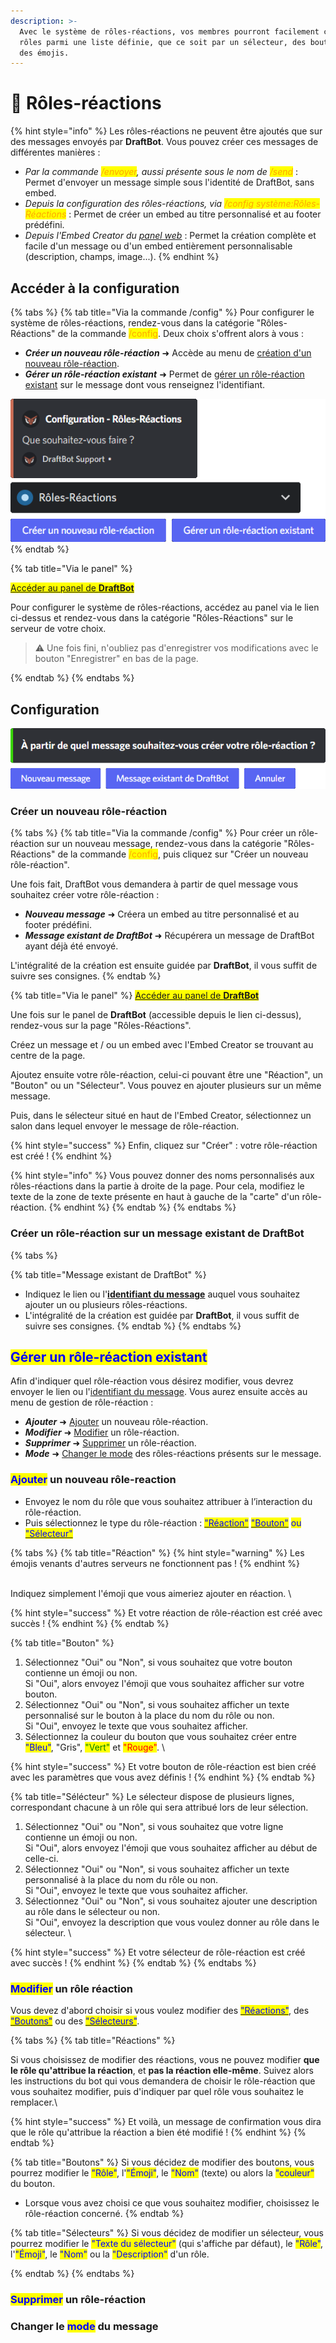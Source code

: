 ```yaml
---
description: >-
  Avec le système de rôles-réactions, vos membres pourront facilement choisir des
  rôles parmi une liste définie, que ce soit par un sélecteur, des boutons, ou
  des émojis.
---
```


# 🔘 Rôles-réactions

{% hint style="info" %}
Les rôles-réactions ne peuvent être ajoutés que sur des messages envoyés par **DraftBot**. Vous pouvez créer ces messages de différentes manières :
* *Par la commande <mark style="color:orange;">/envoyer</mark>, aussi présente sous le nom de <mark style="color:orange;">/send</mark>* : Permet d'envoyer un message simple sous l'identité de DraftBot, sans embed.
* *Depuis la configuration des rôles-réactions, via <mark style="color:orange;">/config système:Rôles-Réactions</mark>* : Permet de créer un embed au titre personnalisé et au footer prédéfini.
* *Depuis l'Embed Creator du [panel web](https://www.draftbot.fr/dashboard)* : Permet la création complète et facile d'un message ou d'un embed entièrement personnalisable (description, champs, image...).
{% endhint %}

## Accéder à la configuration

{% tabs %}
{% tab title="Via la commande /config" %}
Pour configurer le système de rôles-réactions, rendez-vous dans la catégorie "Rôles-Réactions" de la commande <mark style="color:orange;">/config</mark>. Deux choix s'offrent alors à vous :
* ***Créer un nouveau rôle-réaction*** ➜ Accède au menu de [création d'un nouveau rôle-réaction](role-reactions.md#créer-un-nouveau-rôle-réaction).
* ***Gérer un rôle-réaction existant*** ➜ Permet de [gérer un rôle-réaction existant](role-reactions.md#gérer-un-rôle-réaction-existant) sur le message dont vous renseignez l'identifiant.

![Commande /config système: Rôles-Réactions](<../../.gitbook/assets/rolereact/view.png>)
{% endtab %}

{% tab title="Via le panel" %}

<mark style="color:blue;">[Accéder au panel de **DraftBot**](https://draftbot.fr/dashboard)</mark>

Pour configurer le système de rôles-réactions, accédez au panel via le lien ci-dessus et rendez-vous dans la catégorie "Rôles-Réactions" sur le serveur de votre choix.

> ⚠️ Une fois fini, n'oubliez pas d'enregistrer vos modifications avec le bouton "Enregistrer" en bas de la page.

<!-- Inclure un screen -->

{% endtab %}
{% endtabs %}

## Configuration

![](<../../.gitbook/assets/rolereact/question.png>)

### Créer un nouveau rôle-réaction

<!-- Depuis Discord -->
{% tabs %}
{% tab title="Via la commande /config" %}
Pour créer un rôle-réaction sur un nouveau message, rendez-vous dans la catégorie "Rôles-Réactions" de la commande <mark style="color:orange;">/config</mark>, puis cliquez sur "Créer un nouveau rôle-réaction".

Une fois fait, DraftBot vous demandera à partir de quel message vous souhaitez créer votre rôle-réaction :
* ***Nouveau message*** ➜ Créera un embed au titre personnalisé et au footer prédéfini.
* ***Message existant de DraftBot*** ➜ Récupérera un message de DraftBot ayant déjà été envoyé.

L'intégralité de la création est ensuite guidée par **DraftBot**, il vous suffit de suivre ses consignes.
{% endtab %}

<!-- Depuis le panel web -->
{% tab title="Via le panel" %}
<mark style="color:blue;">[Accéder au panel de **DraftBot**](https://draftbot.fr/dashboard)</mark>

Une fois sur le panel de **DraftBot** (accessible depuis le lien ci-dessus), rendez-vous sur la page "Rôles-Réactions".

Créez un message et / ou un embed avec l'Embed Creator se trouvant au centre de la page.

Ajoutez ensuite votre rôle-réaction, celui-ci pouvant être une "Réaction", un "Bouton" ou un "Sélecteur". Vous pouvez en ajouter plusieurs sur un même message.

Puis, dans le sélecteur situé en haut de l'Embed Creator, sélectionnez un salon dans lequel envoyer le message de rôle-réaction.

{% hint style="success" %}
Enfin, cliquez sur "Créer" : votre rôle-réaction est créé !
{% endhint %}

<!-- Ajouter une image -->

{% hint style="info" %}
Vous pouvez donner des noms personnalisés aux rôles-réactions dans la partie à droite de la page. Pour cela, modifiez le texte de la zone de texte présente en haut à gauche de la "carte" d'un rôle-réaction.
{% endhint %}
{% endtab %}
{% endtabs %}

### Créer un rôle-réaction sur un message existant de DraftBot

{% tabs %}

{% tab title="Message existant de DraftBot" %}
* Indiquez le lien ou l'[**identifiant du message**](../../autres/recuperer-un-identifiant.md#identifiant-dun-message) auquel vous souhaitez ajouter un ou plusieurs rôles-réactions.
* L'intégralité de la création est guidée par **DraftBot**, il vous suffit de suivre ses consignes.
{% endtab %}
{% endtabs %}

## <mark style="color:blue;">Gérer un rôle-réaction existant</mark>

Afin d'indiquer quel rôle-réaction vous désirez modifier, vous devrez envoyer le lien ou l'[identifiant du message](../../autres/recuperer-un-identifiant.md#identifiant-dun-message). Vous aurez ensuite accès au menu de gestion de rôle-réaction :
* ***Ajouter*** ➜ [Ajouter](role-reactions.md#ajouter-un-nouveau-rôle-reaction) un nouveau rôle-réaction.
* ***Modifier*** ➜ [Modifier](role-reactions.md#modifier-un-rôle-réaction) un rôle-réaction.
* ***Supprimer*** ➜ [Supprimer](role-reactions.md#supprimer-un-rôle-réaction) un rôle-réaction.
* ***Mode*** ➜ [Changer le mode](role-reactions.md#changer-le-mode-du-message) des rôles-réactions présents sur le message.

### <mark style="color:blue;">Ajouter</mark> un nouveau rôle-reaction

* Envoyez le nom du rôle que vous souhaitez attribuer à l’interaction du rôle-réaction.
* Puis sélectionnez le type du rôle-réaction : [<mark style="color:blue;">"Réaction"</mark>](role-reactions.md#reaction) [<mark style="color:blue;">"Bouton"</mark>](role-reactions.md#bouton) <mark style="color:blue;">ou</mark> [<mark style="color:blue;">"Sélecteur"</mark>](role-reactions.md#selecteur)<mark style="color:blue;"></mark>

{% tabs %}
{% tab title="Réaction" %}
{% hint style="warning" %}
Les émojis venants d'autres serveurs ne fonctionnent pas !
{% endhint %}

\
Indiquez simplement l'émoji que vous aimeriez ajouter en réaction.
\

{% hint style="success" %}
Et votre réaction de rôle-réaction est créé avec succès !
{% endhint %}
{% endtab %}

{% tab title="Bouton" %}
1. Sélectionnez "Oui" ou "Non", si vous souhaitez que votre bouton contienne un émoji ou non. \
   Si "Oui", alors envoyez l'émoji que vous souhaitez afficher sur votre bouton.
2. Sélectionnez "Oui" ou "Non", si vous souhaitez afficher un texte personnalisé sur le bouton à la place du nom du rôle ou non. \
   Si "Oui", envoyez le texte que vous souhaitez afficher.
3. Sélectionnez la couleur du bouton que vous souhaitez créer entre <mark style="color:blue;">"Bleu"</mark>, "Gris", <mark style="color:green;">"Vert"</mark> et <mark style="color:red;">"Rouge"</mark>. \


{% hint style="success" %}
Et votre bouton de rôle-réaction est bien créé avec les paramètres que vous avez définis !
{% endhint %}
{% endtab %}

{% tab title="Sélécteur" %}
Le sélecteur dispose de plusieurs lignes, correspondant chacune à un rôle qui sera attribué lors de leur sélection.

1. Sélectionnez "Oui" ou "Non", si vous souhaitez que votre ligne contienne un émoji ou non. \
   Si "Oui", alors envoyez l'émoji que vous souhaitez afficher au début de celle-ci.
2. Sélectionnez "Oui" ou "Non", si vous souhaitez afficher un texte personnalisé à la place du nom du rôle ou non. \
   Si "Oui", envoyez le texte que vous souhaitez afficher.
3. Sélectionnez "Oui" ou "Non", si vous souhaitez ajouter une description au rôle dans le sélecteur ou non. \
   Si "Oui", envoyez la description que vous voulez donner au rôle dans le sélecteur. \

{% hint style="success" %}
Et votre sélecteur de rôle-réaction est créé avec succès !
{% endhint %}
{% endtab %}
{% endtabs %}

### <mark style="color:blue;">Modifier</mark> un rôle réaction

Vous devez d'abord choisir si vous voulez modifier des <mark style="color:blue;"></mark> [<mark style="color:blue;">"Réactions"</mark>](role-reactions.md#emoji), des <mark style="color:blue;"></mark> [<mark style="color:blue;">"Boutons"</mark>](role-reactions.md#nom) ou des [<mark style="color:blue;">"Sélecteurs"</mark>](role-reactions.md#couleur-du-bouton).

{% tabs %}
{% tab title="Réactions" %}

<!-- Mettre dans la section de tout en bas -->
Si vous choisissez de modifier des réactions, vous ne pouvez modifier **que le rôle qu'attribue la réaction**, et **pas la réaction elle-même**. Suivez alors les instructions du bot qui vous demandera de choisir le rôle-réaction que vous souhaitez modifier, puis d'indiquer par quel rôle vous souhaitez le remplacer.\

{% hint style="success" %}
Et voilà, un message de confirmation vous dira que le rôle qu'attribue la réaction a bien été modifié !
{% endhint %}
{% endtab %}

{% tab title="Boutons" %}
Si vous décidez de modifier des boutons, vous pourrez modifier le <mark style="color:blue;">"Rôle"</mark>, l'<mark style="color:blue;">"Émoji"</mark>, le <mark style="color:blue;">"Nom"</mark> (texte) ou alors la <mark style="color:blue;">"couleur"</mark> du bouton.

* Lorsque vous avez choisi ce que vous souhaitez modifier, choisissez le rôle-réaction concerné.
{% endtab %}

{% tab title="Sélecteurs" %}
Si vous décidez de modifier un sélecteur, vous pourrez modifier le <mark style="color:blue;">"Texte du sélecteur"</mark> (qui s'affiche par défaut), le <mark style="color:blue;">"Rôle"</mark>, l'<mark style="color:blue;">"Émoji"</mark>, le <mark style="color:blue;">"Nom"</mark> ou la <mark style="color:blue;">"Description"</mark> d'un rôle.

<!-- Ajouter une image ? -->

{% endtab %}
{% endtabs %}

### <mark style="color:blue;">Supprimer</mark> un rôle-réaction

### Changer le <mark style="color:blue;">mode</mark> du message